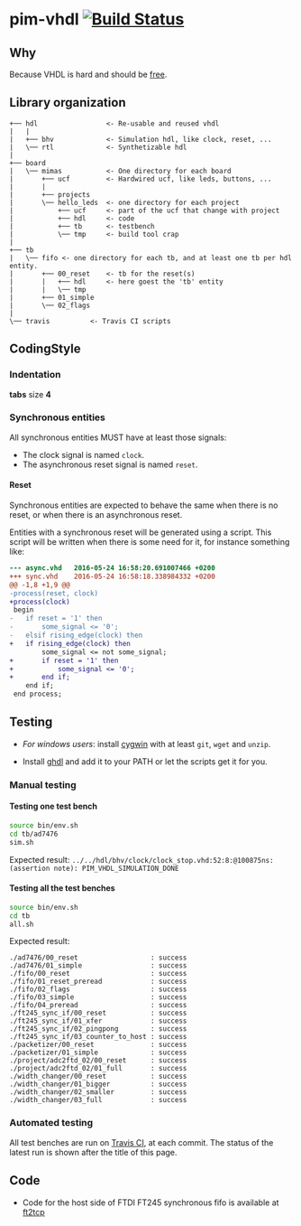 # pim-vhdl [![Build Status](https://travis-ci.org/RandomReaper/pim-vhdl.svg?branch=master)](https://travis-ci.org/RandomReaper/pim-vhdl)

## Why
Because VHDL is hard and should be [free](https://fsf.org/).

## Library organization
```
+── hdl                 <- Re-usable and reused vhdl
|   |
|   +── bhv             <- Simulation hdl, like clock, reset, ...
|   \── rtl             <- Synthetizable hdl
|
+── board
|   \── mimas           <- One directory for each board
|       +── ucf         <- Hardwired ucf, like leds, buttons, ...
|       |
|       +── projects
|       \── hello_leds  <- one directory for each project
|           +── ucf     <- part of the ucf that change with project
|           +── hdl     <- code
|           +── tb      <- testbench
|           \── tmp     <- build tool crap
|
+── tb
|   \── fifo <- one directory for each tb, and at least one tb per hdl entity.
|       +── 00_reset    <- tb for the reset(s)
|       |   +── hdl     <- here goest the 'tb' entity
|       |   \── tmp
|       +── 01_simple
|       \── 02_flags
|
\── travis          <- Travis CI scripts
```

## CodingStyle
### Indentation
**tabs** size **4**
### Synchronous entities
All synchronous entities MUST have at least those signals:

* The clock signal is named ```clock```.
* The asynchronous reset signal is named ```reset```.

#### Reset
Synchronous entities are expected to behave the same when there is no
reset, or when there is an asynchronous reset.

Entities with a synchronous reset will be generated using a script. This script
will be written when there is some need for it, for instance something like:

```diff
--- async.vhd	2016-05-24 16:58:20.691007466 +0200
+++ sync.vhd	2016-05-24 16:58:18.338984332 +0200
@@ -1,8 +1,9 @@
-process(reset, clock)
+process(clock)
 begin
-	if reset = '1' then
-		some_signal <= '0';
-	elsif rising_edge(clock) then
+	if rising_edge(clock) then
 		some_signal <= not some_signal;
+		if reset = '1' then
+			some_signal <= '0';
+		end if;
 	end if;
 end process;
```

## Testing
* *For windows users*: install [cygwin](https://cygwin.com/setup-x86_64.exe) with at least ```git```, ```wget``` and ```unzip```.

* Install [ghdl](https://github.com/tgingold/ghdl) and add it to your PATH or
let the scripts get it for you.

### Manual testing

#### Testing one test bench
```bash
source bin/env.sh
cd tb/ad7476
sim.sh
```
Expected result: ```../../hdl/bhv/clock/clock_stop.vhd:52:8:@100875ns:(assertion note): PIM_VHDL_SIMULATION_DONE```

#### Testing all the test benches
```bash
source bin/env.sh
cd tb
all.sh
```
Expected result:
```
./ad7476/00_reset                  : success
./ad7476/01_simple                 : success
./fifo/00_reset                    : success
./fifo/01_reset_preread            : success
./fifo/02_flags                    : success
./fifo/03_simple                   : success
./fifo/04_preread                  : success
./ft245_sync_if/00_reset           : success
./ft245_sync_if/01_xfer            : success
./ft245_sync_if/02_pingpong        : success
./ft245_sync_if/03_counter_to_host : success
./packetizer/00_reset              : success
./packetizer/01_simple             : success
./project/adc2ftd_02/00_reset      : success
./project/adc2ftd_02/01_full       : success
./width_changer/00_reset           : success
./width_changer/01_bigger          : success
./width_changer/02_smaller         : success
./width_changer/03_full            : success
```

### Automated testing
All test benches are run on [Travis CI](https://travis-ci.org), at each commit. The status of the latest run is shown after the title of this page.

## Code
* Code for the host side of FTDI FT245 synchronous fifo is available at [ft2tcp](https://github.com/RandomReaper/ft2tcp)


